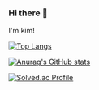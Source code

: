 ### Hi there 👋

I'm kim!

[![Top Langs](https://github-readme-stats.vercel.app/api/top-langs/?username=SorryKim)](https://github.com/anuraghazra/github-readme-stats)<br/>

[![Anurag's GitHub stats](https://github-readme-stats.vercel.app/api?username=SorryKim)](https://github.com/anuraghazra/github-readme-stats)<br/>

[![Solved.ac Profile](http://mazassumnida.wtf/api/generate_badge?boj=06zzkimzz06)](https://solved.ac/06zzkimzz06)<br/>

<!--
**SorryKim/Sorrykim** is a ✨ _special_ ✨ repository because its `README.md` (this file) appears on your GitHub profile.

Here are some ideas to get you started:

- 🔭 I’m currently working on ...
- 🌱 I’m currently learning ...
- 👯 I’m looking to collaborate on ...
- 🤔 I’m looking for help with ...
- 💬 Ask me about ...
- 📫 How to reach me: ...
- 😄 Pronouns: ...
- ⚡ Fun fact: ...
-->
